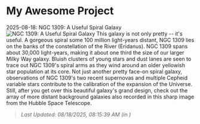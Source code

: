 # My Awesome Project

<!-- APOD Start -->
2025-08-18: NGC 1309: A Useful Spiral Galaxy
![NGC 1309: A Useful Spiral Galaxy](https://apod.nasa.gov/apod/image/2508/Spiral1309_HubbleGalbany_960.jpg)
This galaxy is not only pretty -- it's useful.  A gorgeous spiral some 100 million light-years distant, NGC 1309 lies on the banks of the constellation of the River (Eridanus). NGC 1309 spans about 30,000 light-years, making it about one third the size of our larger Milky Way galaxy. Bluish clusters of young stars and dust lanes are seen to trace out NGC 1309's spiral arms as they wind around an older yellowish star population at its core. Not just another pretty face-on spiral galaxy, observations of NGC 1309's two recent supernovas and multiple  Cepheid variable stars contribute to the calibration of the expansion of the Universe. Still, after you get over this beautiful galaxy's grand design, check out the array of more distant background galaxies also recorded in this sharp image from the  Hubble Space Telescope.
> _Last Updated: 08/18/2025, 08:15:39 AM (in )_
<!-- APOD End -->
